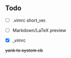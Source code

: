 ## Todo

- [ ] .vimrc short_ver.
- [ ] Markdown/LaTeX preview

- [x] _vimrc

~~yank to system cb~~

